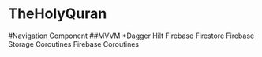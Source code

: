# TheHolyQuran

#Navigation Component
##MVVM
*Dagger Hilt
Firebase Firestore
Firebase Storage
Coroutines
Firebase Coroutines
